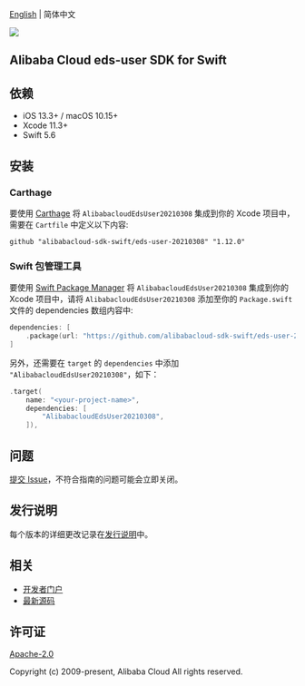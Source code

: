 [English](README.md) | 简体中文

![](https://aliyunsdk-pages.alicdn.com/icons/AlibabaCloud.svg)

## Alibaba Cloud eds-user SDK for Swift

## 依赖

- iOS 13.3+ / macOS 10.15+
- Xcode 11.3+
- Swift 5.6

## 安装

### Carthage

要使用 [Carthage](https://github.com/Carthage/Carthage) 将 `AlibabacloudEdsUser20210308` 集成到你的 Xcode 项目中，需要在 `Cartfile` 中定义以下内容:

```ogdl
github "alibabacloud-sdk-swift/eds-user-20210308" "1.12.0"
```

### Swift 包管理工具

要使用 [Swift Package Manager](https://swift.org/package-manager/) 将 `AlibabacloudEdsUser20210308` 集成到你的 Xcode 项目中，请将 `AlibabacloudEdsUser20210308` 添加至你的 `Package.swift` 文件的 dependencies 数组内容中:

```swift
dependencies: [
    .package(url: "https://github.com/alibabacloud-sdk-swift/eds-user-20210308.git", from: "1.12.0")
]
```

另外，还需要在 `target` 的 `dependencies` 中添加 `"AlibabacloudEdsUser20210308"`，如下：

```swift
.target(
    name: "<your-project-name>",
    dependencies: [
        "AlibabacloudEdsUser20210308",
    ]),
```

## 问题

[提交 Issue](https://github.com/alibabacloud-sdk-swift/eds-user-20210308/issues/new)，不符合指南的问题可能会立即关闭。

## 发行说明

每个版本的详细更改记录在[发行说明](./ChangeLog.txt)中。

## 相关

* [开发者门户](https://next.api.aliyun.com/home)
* [最新源码](https://github.com/alibabacloud-sdk-swift/eds-user-20210308)

## 许可证

[Apache-2.0](http://www.apache.org/licenses/LICENSE-2.0)

Copyright (c) 2009-present, Alibaba Cloud All rights reserved.
